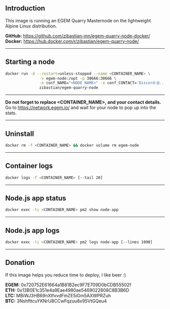 Introduction
---
This image is running an EGEM Quarry Masternode on the lightweight Alpine Linux distribution.

**GitHub:** https://github.com/zibastian-mn/egem-quarry-node-docker/  
**Docker:** https://hub.docker.com/r/zibastian/egem-quarry-node/

---
Starting a node
---
```sh
docker run -d --restart=unless-stopped --name <CONTAINER_NAME> \
               -v egem-node:/opt -p 30666:30666 \
               -e conf_NAME="<NODE NAME>" -e conf_CONTACT='Discord:@...' \
               zibastian/egem-quarry-node
```

---
**Do not forget to replace <CONTAINER_NAME>, <NODE NAME> and your contact details.**  
Go to https://network.egem.io/ and wait for your node to pop up into the stats.  

---
Uninstall
---
```sh
docker rm -f <CONTAINER_NAME> && docker volume rm egem-node
```
---
Container logs
---
```bash
docker logs -f <CONTAINER_NAME> [--tail 20]
```

---
Node.js app status
---
```bash
docker exec -ti <CONTAINER_NAME> pm2 show node-app
```

---
Node.js app logs
---
```bash
docker exec -ti <CONTAINER_NAME> pm2 logs node-app [--lines 1000]
```

---
Donation
---
If this image helps you reduce time to deploy, I like beer :)

**EGEM:** 0x720752E61664a1B81B2ec9F7E709D0bCDB55502f  
**ETH:** 0x13B0E1c351e4a9Eae4980ae5469022808C8B3B6D  
**LTC:** MBiWJ3HB69nXtfxvdFmZE5iGm5AXWPRZuh  
**BTC:** 3NshfttcuYKNrU8CCwFqzuu8x95VtGQeu4  
